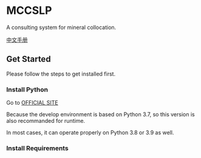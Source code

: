 # MCCSLP
A consulting system for mineral collocation.

[中文手册](./README.cn.md)
## Get Started

Please follow the steps to get installed first.

### Install Python

Go to [OFFICIAL SITE](https://www.python.org/downloads/)

Because the develop environment is based on Python 3.7, so this version is also recommanded for runtime.

In most cases, it can operate properly on Python 3.8 or 3.9 as well.
### Install Requirements
